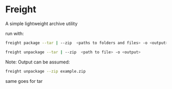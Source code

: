 # Freight
A simple lightweight archive utility


run with:

```zsh
freight package --tar | --zip  <paths to folders and files> -o <output>
```

```zsh
freight unpackage --tar | --zip  <path to file> -o <output>
```
Note: Output can be assumed:
```zsh
freight unpackage --zip example.zip
```
same goes for tar

